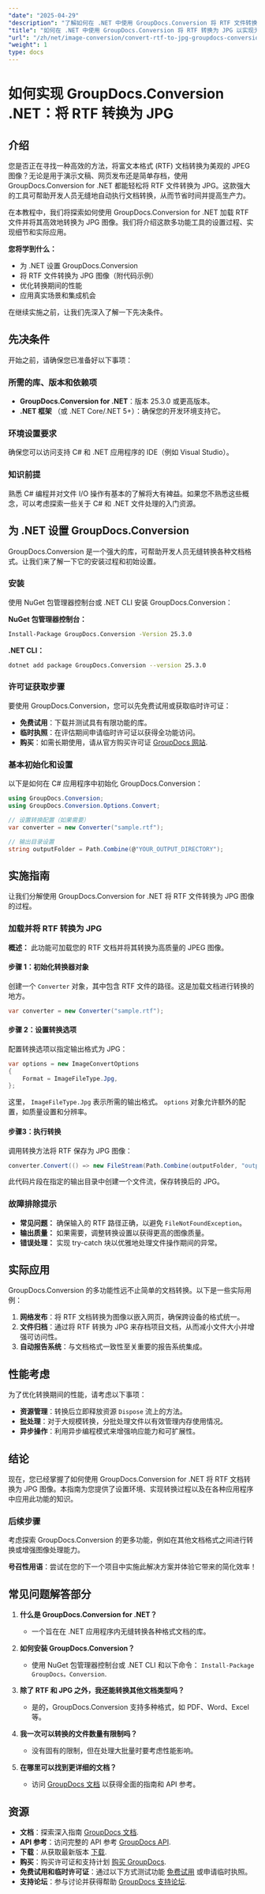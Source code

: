 ```yaml
---
"date": "2025-04-29"
"description": "了解如何在 .NET 中使用 GroupDocs.Conversion 将 RTF 文件转换为 JPG 图像。本指南提供分步说明和代码示例。"
"title": "如何在 .NET 中使用 GroupDocs.Conversion 将 RTF 转换为 JPG 以实现无缝图像转换"
"url": "/zh/net/image-conversion/convert-rtf-to-jpg-groupdocs-conversion-net/"
"weight": 1
type: docs
---
```

# 如何实现 GroupDocs.Conversion .NET：将 RTF 转换为 JPG

## 介绍

您是否正在寻找一种高效的方法，将富文本格式 (RTF) 文档转换为美观的 JPEG 图像？无论是用于演示文稿、网页发布还是简单存档，使用 GroupDocs.Conversion for .NET 都能轻松将 RTF 文件转换为 JPG。这款强大的工具可帮助开发人员无缝地自动执行文档转换，从而节省时间并提高生产力。

在本教程中，我们将探索如何使用 GroupDocs.Conversion for .NET 加载 RTF 文件并将其高效地转换为 JPG 图像。我们将介绍这款多功能工具的设置过程、实现细节和实际应用。

**您将学到什么：**

- 为 .NET 设置 GroupDocs.Conversion
- 将 RTF 文件转换为 JPG 图像（附代码示例）
- 优化转换期间的性能
- 应用真实场景和集成机会

在继续实施之前，让我们先深入了解一下先决条件。

## 先决条件

开始之前，请确保您已准备好以下事项：

### 所需的库、版本和依赖项

- **GroupDocs.Conversion for .NET**：版本 25.3.0 或更高版本。
- **.NET 框架** （或 .NET Core/.NET 5+）：确保您的开发环境支持它。

### 环境设置要求

确保您可以访问支持 C# 和 .NET 应用程序的 IDE（例如 Visual Studio）。

### 知识前提

熟悉 C# 编程并对文件 I/O 操作有基本的了解将大有裨益。如果您不熟悉这些概念，可以考虑探索一些关于 C# 和 .NET 文件处理的入门资源。

## 为 .NET 设置 GroupDocs.Conversion

GroupDocs.Conversion 是一个强大的库，可帮助开发人员无缝转换各种文档格式。让我们来了解一下它的安装过程和初始设置。

### 安装

使用 NuGet 包管理器控制台或 .NET CLI 安装 GroupDocs.Conversion：

**NuGet 包管理器控制台：**
```bash
Install-Package GroupDocs.Conversion -Version 25.3.0
```

**\.NET CLI：**
```bash
dotnet add package GroupDocs.Conversion --version 25.3.0
```

### 许可证获取步骤

要使用 GroupDocs.Conversion，您可以先免费试用或获取临时许可证：

- **免费试用**：下载并测试具有有限功能的库。
- **临时执照**：在评估期间申请临时许可证以获得全功能访问。
- **购买**：如需长期使用，请从官方购买许可证 [GroupDocs 网站](https://purchase。groupdocs.com/buy).

### 基本初始化和设置

以下是如何在 C# 应用程序中初始化 GroupDocs.Conversion：

```csharp
using GroupDocs.Conversion;
using GroupDocs.Conversion.Options.Convert;

// 设置转换配置（如果需要）
var converter = new Converter("sample.rtf");

// 输出目录设置
string outputFolder = Path.Combine(@"YOUR_OUTPUT_DIRECTORY");
```

## 实施指南

让我们分解使用 GroupDocs.Conversion for .NET 将 RTF 文件转换为 JPG 图像的过程。

### 加载并将 RTF 转换为 JPG

**概述：** 此功能可加载您的 RTF 文档并将其转换为高质量的 JPEG 图像。

#### 步骤 1：初始化转换器对象
创建一个 `Converter` 对象，其中包含 RTF 文件的路径。这是加载文档进行转换的地方。

```csharp
var converter = new Converter("sample.rtf");
```

#### 步骤 2：设置转换选项
配置转换选项以指定输出格式为 JPG：

```csharp
var options = new ImageConvertOptions
{
    Format = ImageFileType.Jpg,
};
```

这里， `ImageFileType.Jpg` 表示所需的输出格式。 `options` 对象允许额外的配置，如质量设置和分辨率。

#### 步骤3：执行转换
调用转换方法将 RTF 保存为 JPG 图像：

```csharp
converter.Convert(() => new FileStream(Path.Combine(outputFolder, "output.jpg"), FileMode.Create), options);
```

此代码片段在指定的输出目录中创建一个文件流，保存转换后的 JPG。

### 故障排除提示

- **常见问题：** 确保输入的 RTF 路径正确，以避免 `FileNotFoundException`。
- **输出质量：** 如果需要，调整转换设置以获得更高的图像质量。
- **错误处理：** 实现 try-catch 块以优雅地处理文件操作期间的异常。

## 实际应用

GroupDocs.Conversion 的多功能性远不止简单的文档转换。以下是一些实际用例：

1. **网络发布**：将 RTF 文档转换为图像以嵌入网页，确保跨设备的格式统一。
2. **文件归档**：通过将 RTF 转换为 JPG 来存档项目文档，从而减小文件大小并增强可访问性。
3. **自动报告系统**：与文档格式一致性至关重要的报告系统集成。

## 性能考虑

为了优化转换期间的性能，请考虑以下事项：

- **资源管理**：转换后立即释放资源 `Dispose` 流上的方法。
- **批处理**：对于大规模转换，分批处理文件以有效管理内存使用情况。
- **异步操作**：利用异步编程模式来增强响应能力和可扩展性。

## 结论

现在，您已经掌握了如何使用 GroupDocs.Conversion for .NET 将 RTF 文档转换为 JPG 图像。本指南为您提供了设置环境、实现转换过程以及在各种应用程序中应用此功能的知识。

### 后续步骤
考虑探索 GroupDocs.Conversion 的更多功能，例如在其他文档格式之间进行转换或增强图像处理能力。

**号召性用语**：尝试在您的下一个项目中实施此解决方案并体验它带来的简化效率！

## 常见问题解答部分

1. **什么是 GroupDocs.Conversion for .NET？**
   - 一个旨在在 .NET 应用程序内无缝转换各种格式文档的库。
   
2. **如何安装 GroupDocs.Conversion？**
   - 使用 NuGet 包管理器控制台或 .NET CLI 和以下命令： `Install-Package GroupDocs。Conversion`.

3. **除了 RTF 和 JPG 之外，我还能转换其他文档类型吗？**
   - 是的，GroupDocs.Conversion 支持多种格式，如 PDF、Word、Excel 等。

4. **我一次可以转换的文件数量有限制吗？**
   - 没有固有的限制，但在处理大批量时要考虑性能影响。

5. **在哪里可以找到更详细的文档？**
   - 访问 [GroupDocs 文档](https://docs.groupdocs.com/conversion/net/) 以获得全面的指南和 API 参考。

## 资源

- **文档**：探索深入指南 [GroupDocs 文档](https://docs。groupdocs.com/conversion/net/).
- **API 参考**：访问完整的 API 参考 [GroupDocs API](https://reference。groupdocs.com/conversion/net/).
- **下载**：从获取最新版本 [下载](https://releases。groupdocs.com/conversion/net/).
- **购买**：购买许可证和支持计划 [购买 GroupDocs](https://purchase。groupdocs.com/buy).
- **免费试用和临时许可证**：通过以下方式测试功能 [免费试用](https://releases.groupdocs.com/conversion/net/) 或申请临时执照。
- **支持论坛**：参与讨论并获得帮助 [GroupDocs 支持论坛](https://forum。groupdocs.com/c/conversion/10).
